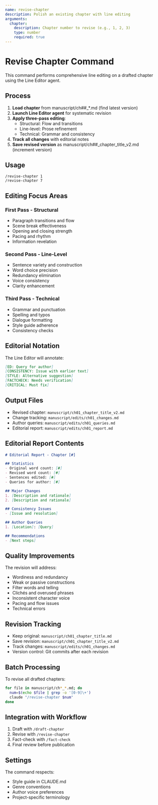 ```yaml
---
name: revise-chapter
description: Polish an existing chapter with line editing
arguments:
  chapter:
    description: Chapter number to revise (e.g., 1, 2, 3)
    type: number
    required: true
---
```


# Revise Chapter Command

This command performs comprehensive line editing on a drafted chapter using the Line Editor agent.

## Process

1. **Load chapter** from manuscript/ch##_*.md (find latest version)
2. **Launch Line Editor agent** for systematic revision
3. **Apply three-pass editing**:
   - Structural: Flow and transitions
   - Line-level: Prose refinement
   - Technical: Grammar and consistency
4. **Track all changes** with editorial notes
5. **Save revised version** as manuscript/ch##_chapter_title_v2.md (increment version)

## Usage

```
/revise-chapter 1
/revise-chapter 7
```

## Editing Focus Areas

### First Pass - Structural
- Paragraph transitions and flow
- Scene break effectiveness
- Opening and closing strength
- Pacing and rhythm
- Information revelation

### Second Pass - Line-Level
- Sentence variety and construction
- Word choice precision
- Redundancy elimination
- Voice consistency
- Clarity enhancement

### Third Pass - Technical
- Grammar and punctuation
- Spelling and typos
- Dialogue formatting
- Style guide adherence
- Consistency checks

## Editorial Notation

The Line Editor will annotate:
```markdown
[ED: Query for author]
[CONSISTENCY: Issue with earlier text]
[STYLE: Alternative suggestion]
[FACTCHECK: Needs verification]
[CRITICAL: Must fix]
```

## Output Files

- Revised chapter: `manuscript/ch01_chapter_title_v2.md`
- Change tracking: `manuscript/edits/ch01_changes.md`
- Author queries: `manuscript/edits/ch01_queries.md`
- Editorial report: `manuscript/edits/ch01_report.md`

## Editorial Report Contents

```markdown
# Editorial Report - Chapter [#]

## Statistics
- Original word count: [#]
- Revised word count: [#]
- Sentences edited: [#]
- Queries for author: [#]

## Major Changes
1. [Description and rationale]
2. [Description and rationale]

## Consistency Issues
- [Issue and resolution]

## Author Queries
1. [Location]: [Query]

## Recommendations
- [Next steps]
```

## Quality Improvements

The revision will address:
- Wordiness and redundancy
- Weak or passive constructions
- Filter words and telling
- Clichés and overused phrases
- Inconsistent character voice
- Pacing and flow issues
- Technical errors

## Revision Tracking

- Keep original: `manuscript/ch01_chapter_title.md`
- Save revision: `manuscript/ch01_chapter_title_v2.md`
- Track changes: `manuscript/edits/ch01_changes.md`
- Version control: Git commits after each revision

## Batch Processing

To revise all drafted chapters:
```bash
for file in manuscript/ch*_*.md; do
  num=$(echo $file | grep -o '[0-9]\+')
  claude "/revise-chapter $num"
done
```

## Integration with Workflow

1. Draft with `/draft-chapter`
2. Revise with `/revise-chapter`
3. Fact-check with `/fact-check`
4. Final review before publication

## Settings

The command respects:
- Style guide in CLAUDE.md
- Genre conventions
- Author voice preferences
- Project-specific terminology